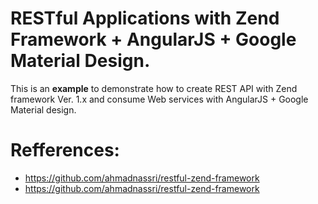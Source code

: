 # RESTful Applications with Zend Framework + AngularJS + Google Material Design.

This is an **example** to demonstrate how to create REST API with Zend framework Ver. 1.x and consume Web services with AngularJS + Google Material design.

# Refferences:
* https://github.com/ahmadnassri/restful-zend-framework
* https://github.com/ahmadnassri/restful-zend-framework
